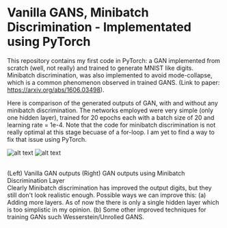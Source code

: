 # Vanilla GANS, Minibatch Discrimination - Implementated using PyTorch 

This repository contains my first code in PyTorch: a GAN implemented from scratch (well, not really) and trained to generate MNIST like digits.
Minibatch discrimination, was also implemented to avoid mode-collapse, which is a common phenomenon observed in trained GANS. (Link to paper: https://arxiv.org/abs/1606.03498).

Here is comparison of the generated outputs of GAN, with and without any minibatch discrimination. The networks employed were very simple (only one hidden layer), trained for 20 epochs each with a batch size of 20 and learning rate = 1e-4.
Note that the code for minibatch discrimination is not really optimal at this stage becuase of a for-loop. I am yet to find a way to fix that issue using PyTorch.

![alt text](https://github.com/sanghviyashiitb/GANS-VanillaAndMinibatchDiscrimination/blob/master/Vanilla_GAN_output.png)
![alt text](https://github.com/sanghviyashiitb/GANS-VanillaAndMinibatchDiscrimination/blob/master/MinibatchDiscrimination_GAN_output.png)

</br> (Left) Vanilla GAN outputs (Right) GAN outputs using Minibatch Discrimination Layer
</br> Clearly Minibatch discrimination has improved the output digits, but they still don't look realistic enough. Possible ways we can improve this: 
(a) Adding more layers. As of now the there is only a single hidden layer which is too simplistic in my opinion.
(b) Some other improved techniques for training GANs such Wesserstein/Unrolled GANS.
